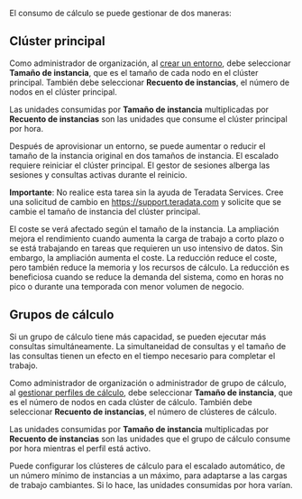 El consumo de cálculo se puede gestionar de dos maneras:

Clúster principal
-----------------

Como administrador de organización, al [crear un entorno](qiv1640281527006.md), debe seleccionar **Tamaño de instancia**, que es el tamaño de cada nodo en el clúster principal. También debe seleccionar **Recuento de instancias**, el número de nodos en el clúster principal.

Las unidades consumidas por **Tamaño de instancia** multiplicadas por **Recuento de instancias** son las unidades que consume el clúster principal por hora.

Después de aprovisionar un entorno, se puede aumentar o reducir el tamaño de la instancia original en dos tamaños de instancia. El escalado requiere reiniciar el clúster principal. El gestor de sesiones alberga las sesiones y consultas activas durante el reinicio.

**Importante**: No realice esta tarea sin la ayuda de Teradata Services. Cree una solicitud de cambio en <https://support.teradata.com> y solicite que se cambie el tamaño de instancia del clúster principal.

El coste se verá afectado según el tamaño de la instancia. La ampliación mejora el rendimiento cuando aumenta la carga de trabajo a corto plazo o se está trabajando en tareas que requieren un uso intensivo de datos. Sin embargo, la ampliación aumenta el coste. La reducción reduce el coste, pero también reduce la memoria y los recursos de cálculo. La reducción es beneficiosa cuando se reduce la demanda del sistema, como en horas no pico o durante una temporada con menor volumen de negocio.

Grupos de cálculo
-----------------

Si un grupo de cálculo tiene más capacidad, se pueden ejecutar más consultas simultáneamente. La simultaneidad de consultas y el tamaño de las consultas tienen un efecto en el tiempo necesario para completar el trabajo.

Como administrador de organización o administrador de grupo de cálculo, al [gestionar perfiles de cálculo](dvl1640281718303.md), debe seleccionar **Tamaño de instancia**, que es el número de nodos en cada clúster de cálculo. También debe seleccionar **Recuento de instancias**, el número de clústeres de cálculo.

Las unidades consumidas por **Tamaño de instancia** multiplicadas por **Recuento de instancias** son las unidades que el grupo de cálculo consume por hora mientras el perfil está activo.

Puede configurar los clústeres de cálculo para el escalado automático, de un número mínimo de instancias a un máximo, para adaptarse a las cargas de trabajo cambiantes. Si lo hace, las unidades consumidas por hora varían.
